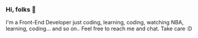 ### Hi, folks 👋

 I'm a Front-End Developer just coding, learning, coding, watching NBA, learning, coding... and so on..
 Feel free to reach me and chat. Take care :D

<!--
**rfaco/rfaco** is a ✨ _special_ ✨ repository because its `README.md` (this file) appears on your GitHub profile.

-->
